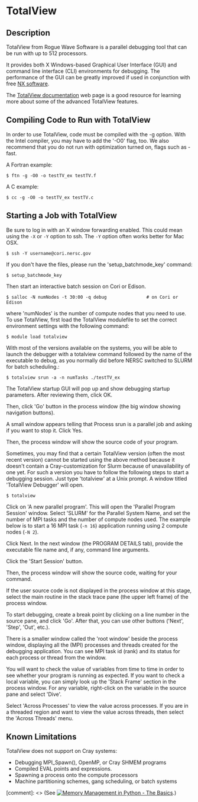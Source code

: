 # TotalView

## Description

TotalView from Rogue Wave Software is a parallel debugging tool that can be run with up to 512 processors.

It provides both X Windows-based Graphical User Interface (GUI) and command line interface (CLI) environments for debugging. The performance of the GUI can be greatly improved if used in conjunction with free [NX software](https://www.nersc.gov/users/connecting-to-nersc/using-nx/).

The [TotalView documentation](https://support.roguewave.com/documentation/tvdocs/en/current/) web page is a good resource for learning more about some of the advanced TotalView features.

## Compiling Code to Run with TotalView

In order to use TotalView, code must be compiled with the -g option. With the Intel compiler, you may have to add the '-O0' flag, too. We also recommend that you do not run with optimization turned on, flags such as -fast.

A Fortran example:

```shell
$ ftn -g -O0 -o testTV_ex testTV.f
```

A C example:

```
$ cc -g -O0 -o testTV_ex testTV.c
```

## Starting a Job with TotalView

Be sure to log in with an X window forwarding enabled. This could mean using the `-X` or `-Y` option to ssh. The `-Y` option often works better for Mac OSX.

```shell
$ ssh -Y username@cori.nersc.gov
```

If you don't have the files, please run the 'setup_batchmode_key' command:

```shell
$ setup_batchmode_key
```

Then start an interactive batch session on Cori or Edison.

```shell
$ salloc -N numNodes -t 30:00 -q debug               # on Cori or Edison
```

where 'numNodes' is the number of compute nodes that you need to use. To use TotalView, first load the TotalView modulefile to set the correct environment settings with the following command:

```shell
$ module load totalview
```

With most of the versions available on the systems, you will be able to launch the debugger with a totalview command followed by the name of the executable to debug, as you normally did before NERSC switched to SLURM for batch scheduling.:

```shell
$ totalview srun -a -n numTasks ./testTV_ex
```

The TotalView startup GUI will pop up and show debugging startup parameters. After reviewing them, click OK.



Then, click 'Go' button in the process window (the big window showing navigation buttons).


A small window appears telling that Process srun is a parallel job and asking if you want to stop it. Click Yes.


Then, the process window will show the source code of your program.

Sometimes, you may find that a certain TotalView version (often the most recent version) cannot be started using the above method because it doesn't contain a Cray-customization for Slurm because of unavailability of one yet. For such a version you have to follow the following steps to start a debugging session.
Just type 'totalview' at a Unix prompt. A window titled 'TotalView Debugger' will open.

```shell
$ totalview
```


Click on 'A new parallel program'. This will open the 'Parallel Program Session' window. Select 'SLURM' for the Parallel System Name, and set the number of MPI tasks and the number of compute nodes used. The example below is to start a 16 MPI task (`-n 16`) application running using 2 compute nodes (`-N 2`).



Click Next. In the next window (the PROGRAM DETAILS tab), provide the executable file name and, if any, command line arguments.



Click the 'Start Session' button.

Then, the process window will show the source code, waiting for your command.

If the user source code is not displayed in the process window at this stage, select the main routine in the stack trace pane (the upper left frame) of the process window.

To start debugging, create a break point by clicking on a line number in the source pane, and click 'Go'. After that, you can use other buttons ('Next', 'Step', 'Out', etc.).



There is a smaller window called the 'root window' beside the process window, displaying all the (MPI) processes and threads created for the debugging application. You can see MPI task id (rank) and its status for each process or thread from the window.



You will want to check the value of variables from time to time in order to see whether your program is running as expected. If you want to check a local variable, you can simply look up the 'Stack Frame' section in the process window. For any variable, right-click on the variable in the source pane and select 'Dive'.


Select 'Across Processes' to view the value across processes. If you are in a threaded region and want to view the value across threads, then select the 'Across Threads' menu.


## Known Limitations

TotalView does not support on Cray systems:

- Debugging MPI_Spawn(), OpenMP, or Cray SHMEM programs
- Compiled EVAL points and expressions.
- Spawning a process onto the compute processors
- Machine partitioning schemes, gang scheduling, or batch systems


[comment]: <> (See [![Memory Management in Python - The Basics](https://img.youtube.com/vi/F6u5rhUQ6dU/0.jpg)](https://www.youtube.com/watch?v=F6u5rhUQ6dU).)
